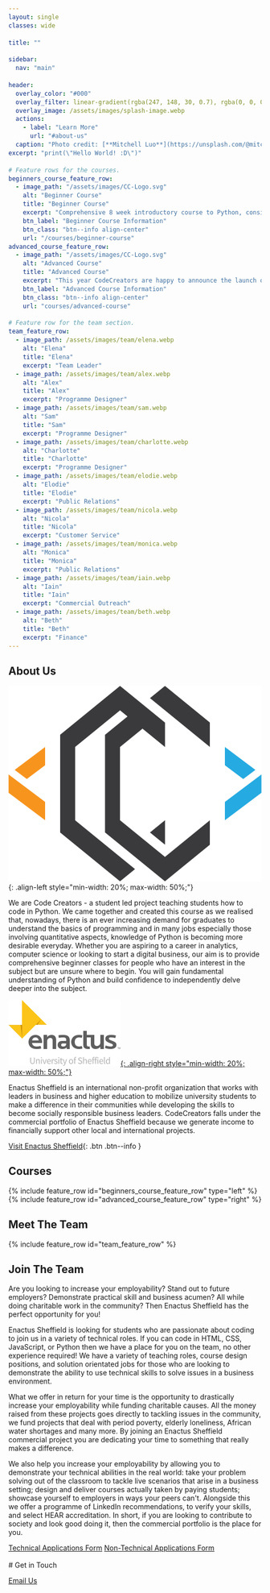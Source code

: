 ```yaml
---
layout: single
classes: wide

title: ""

sidebar:
  nav: "main"

header:
  overlay_color: "#000"
  overlay_filter: linear-gradient(rgba(247, 148, 30, 0.7), rgba(0, 0, 0, 0.7), rgba(37, 170, 225, 0.7))
  overlay_image: /assets/images/splash-image.webp
  actions:
    - label: "Learn More"
      url: "#about-us"
  caption: "Photo credit: [**Mitchell Luo**](https://unsplash.com/@mitchel3uo) | [**Original Image**](https://unsplash.com/photos/FWoq_ldWlNQ) | [**Licence**](https://unsplash.com/license)"
excerpt: "print(\"Hello World! :D\")"

# Feature rows for the courses.
beginners_course_feature_row:
  - image_path: "/assets/images/CC-Logo.svg"
    alt: "Beginner Course"
    title: "Beginner Course"
    excerpt: "Comprehensive 8 week introductory course to Python, consisting of a 1 hour lecture followed by a 1 hour seminar each week. Content covered includes Data Types and Structures, Control Flow, Functions, Modules and File Handling, with a certificate of recognition upon completion. Ideal for those with no prior experience who wish to gain a basic understanding of beginners Python and Programming. All sessions are recorded and they will be accessible by students who miss a session. The sessions are held on Sundays at 1pm, and are open to students as well as non-students."
    btn_label: "Beginner Course Information"
    btn_class: "btn--info align-center"
    url: "/courses/beginner-course"
advanced_course_feature_row:
  - image_path: "/assets/images/CC-Logo.svg"
    alt: "Advanced Course"
    title: "Advanced Course"
    excerpt: "This year CodeCreators are happy to announce the launch of our advanced course! The advance course builds on what is taught in the beginners course, and aims take foundational knowledge and teach real world application to ensure students know how to maximise their skills. We cover subjects such as web scraping, API, and object orientation. This course has a live lecture at 6pm on a wednesday, which is recorded in case you miss it, and a drop in session held at 1pm on a Sunday. The course is open for students as well as non-students."
    btn_label: "Advanced Course Information"
    btn_class: "btn--info align-center"
    url: "courses/advanced-course"

# Feature row for the team section.
team_feature_row:
  - image_path: /assets/images/team/elena.webp
    alt: "Elena"
    title: "Elena"
    excerpt: "Team Leader"
  - image_path: /assets/images/team/alex.webp
    alt: "Alex"
    title: "Alex"
    excerpt: "Programme Designer"
  - image_path: /assets/images/team/sam.webp
    alt: "Sam"
    title: "Sam"
    excerpt: "Programme Designer"
  - image_path: /assets/images/team/charlotte.webp
    alt: "Charlotte"
    title: "Charlotte"
    excerpt: "Programme Designer"
  - image_path: /assets/images/team/elodie.webp
    alt: "Elodie"
    title: "Elodie"
    excerpt: "Public Relations"
  - image_path: /assets/images/team/nicola.webp
    alt: "Nicola"
    title: "Nicola"
    excerpt: "Customer Service"
  - image_path: /assets/images/team/monica.webp
    alt: "Monica"
    title: "Monica"
    excerpt: "Public Relations"
  - image_path: /assets/images/team/iain.webp
    alt: "Iain"
    title: "Iain"
    excerpt: "Commercial Outreach"
  - image_path: /assets/images/team/beth.webp
    alt: "Beth"
    title: "Beth"
    excerpt: "Finance"
---
```


## About Us

![code creators logo](/assets/images/CC-Logo.svg){: .align-left style="min-width: 20%; max-width: 50%;"}

We are Code Creators - a student led project teaching students how to code in Python. We came together and created this course as we realised that, nowadays, there is an ever increasing demand for graduates to understand the basics of programming and in many jobs especially those involving quantitative aspects, knowledge of Python is becoming more desirable everyday. Whether you are aspiring to a career in analytics, computer science or looking to start a digital business, our aim is to provide comprehensive beginner classes for people who have an interest in the subject but are unsure where to begin. You will gain fundamental understanding of Python and build confidence to independently delve deeper into the subject. 

[![enactus sheffield logo](/assets/images/enactus-logo.webp){: .align-right style="min-width: 20%; max-width: 50%;"}](https://enactussheffield.org/)

Enactus Sheffield is an international non-profit organization that works with leaders in business and higher education to mobilize university students to make a difference in their communities while developing the skills to become socially responsible business leaders. CodeCreators falls under the commercial portfolio of Enactus Sheffield because we generate income to financially support other local and international projects.

[Visit Enactus Sheffield](https://enactussheffield.org/){: .btn .btn--info }

## Courses

{% include feature_row id="beginners_course_feature_row" type="left" %}
{% include feature_row id="advanced_course_feature_row" type="right" %}

## Meet The Team

{% include feature_row id="team_feature_row" %}

## Join The Team

Are you looking to increase your employability? Stand out to future employers? Demonstrate practical skill and business acumen? All while doing charitable work in the community? Then Enactus Sheffield has the perfect opportunity for you!

Enactus Sheffield is looking for students who are passionate about coding to join us in a variety of technical roles. If you can code in HTML, CSS, JavaScript, or Python then we have a place for you on the team, no other experience required! We have a variety of teaching roles, course design positions, and solution orientated jobs for those who are looking to demonstrate the ability to use technical skills to solve issues in a business environment.

What we offer in return for your time is the opportunity to drastically increase your employability while funding charitable causes. All the money raised from these projects goes directly to tackling issues in the community, we fund projects that deal with period poverty, elderly loneliness, African water shortages and many more. By joining an Enactus Sheffield commercial project you are dedicating your time to something that really makes a difference.

We also help you increase your employability by allowing you to demonstrate your technical abilities in the real world: take your problem solving out of the classroom to tackle live scenarios that arise in a business setting; design and deliver courses actually taken by paying students; showcase yourself to employers in ways your peers can't. Alongside this we offer a programme of LinkedIn recommendations, to verify your skills, and select HEAR accreditation. In short, if you are looking to contribute to society and look good doing it, then the commercial portfolio is the place for you.

<div class="flex-row">
  <a href="https://docs.google.com/forms/d/e/1FAIpQLSfkJYhukydqJ3jV8s02vFMytzesm8rOeX_fIBacLnZsRGmuGw/viewform?vc=0&amp;c=0&amp;w=1&amp;flr=0&amp;gxids=7628" rel="noopener" target="_blank" class="btn btn--info">Technical Applications Form</a>
  <a href="https://docs.google.com/forms/d/e/1FAIpQLSfBD93O3OY-SLlCq-U3XoxX20AIrJI4cB-UKjVqKZJIE2Iw6A/viewform?vc=0&amp;c=0&amp;w=1&amp;flr=0&amp;gxids=7628" rel="noopener" target="_blank" class="btn btn--info">Non-Technical Applications Form</a>
</div>
<br/>
# Get in Touch

<a href="mailto:codecreators@enactussheffield.org" class="btn btn--info">Email Us</a>